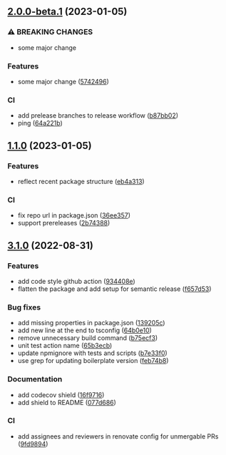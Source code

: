 ## [2.0.0-beta.1](https://github.com/technology-studio/test-publish/compare/v1.1.0...v2.0.0-beta.1) (2023-01-05)


### ⚠ BREAKING CHANGES

* some major change

### Features

* some major change ([5742496](https://github.com/technology-studio/test-publish/commit/5742496e9d3faf2f6d09f8d32e56a44abcfa3c29))


### CI

* add prelease branches to release workflow ([b87bb02](https://github.com/technology-studio/test-publish/commit/b87bb02bb899a51fdc913b5584388618e6136284))
* ping ([64a221b](https://github.com/technology-studio/test-publish/commit/64a221bc29d20694d10565d795866d624dfba31b))

## [1.1.0](https://github.com/technology-studio/test-publish/compare/v1.0.5...v1.1.0) (2023-01-05)


### Features

* reflect recent package structure ([eb4a313](https://github.com/technology-studio/test-publish/commit/eb4a3132e20111f706c6b2d9a495d5e6c8e6d465))


### CI

* fix repo url in package.json ([36ee357](https://github.com/technology-studio/test-publish/commit/36ee35718177134ea381975384b6bbac16b442bd))
* support prereleases ([2b74388](https://github.com/technology-studio/test-publish/commit/2b743888327789257f0ba74792f412d32d7ac2bb))

## [3.1.0](https://github.com/technology-studio/config-manager/compare/v3.0.1...v3.1.0) (2022-08-31)


### Features

* add code style github action ([934408e](https://github.com/technology-studio/config-manager/commit/934408e60fcffa6c52a841a3eedb15ff8e66204b))
* flatten the package and add setup for semantic release ([f657d53](https://github.com/technology-studio/config-manager/commit/f657d530b1131588682f2c8612485d26cfe69a74))


### Bug fixes

* add missing properties in package.json ([139205c](https://github.com/technology-studio/config-manager/commit/139205c8d7d0204806b01a9a338fc71902e021e3))
* add new line at the end to tsconfig ([64b0e10](https://github.com/technology-studio/config-manager/commit/64b0e107269edb00bb4aed0a8a3304b163d507dd))
* remove unnecessary build command ([b75ecf3](https://github.com/technology-studio/config-manager/commit/b75ecf39ecb3a4a1375b90e8565b7cdc06c957c5))
* unit test action name ([65b3ecb](https://github.com/technology-studio/config-manager/commit/65b3ecb669ee05ba1fbb7866b98f9607b78b1c72))
* update npmignore with tests and scripts ([b7e33f0](https://github.com/technology-studio/config-manager/commit/b7e33f09c70e3024ff2941b59598d8864fe1edc5))
* use grep for updating boilerplate version ([feb74b8](https://github.com/technology-studio/config-manager/commit/feb74b82fa0a13c5e5001365843c77988f3ece75))


### Documentation

* add codecov shield ([16f9716](https://github.com/technology-studio/config-manager/commit/16f9716c6b0e00c362228c1c01f9daa1f0b1a2d0))
* add shield to README ([077d686](https://github.com/technology-studio/config-manager/commit/077d68629f5058c4acf5c70551bedfa017c01c9a))


### CI

* add assignees and reviewers in renovate config for unmergable PRs ([9fd9894](https://github.com/technology-studio/config-manager/commit/9fd9894a505fb32295528bb40f9d0fb0c8f0eeed))
